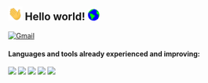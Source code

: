 ## <img src="https://github.com/GabrielaG30/GabrielaG30/blob/main/Hi.gif" width="29px"> Hello world!&nbsp;<img src="https://github.com/GabrielaG30/GabrielaG30/blob/main/Earth.gif" width="24px">

[![Gmail](https://img.shields.io/badge/-Gmail-c14438?style=flat&logo=Gmail&logoColor=white)](gabrielagoncalvesj@gmail.com)

#### Languages and tools already experienced and improving:

<img height="25" src="https://img.shields.io/badge/HTML5-E34F26?style=for-the-badge&logo=html5&logoColor=white"></img>
<img height="25" src="https://img.shields.io/badge/CSS3-1572B6?style=for-the-badge&logo=css3&logoColor=white"></img>
<img height="25" src="https://img.shields.io/badge/JavaScript-323330?style=for-the-badge&logo=javascript&logoColor=F7DF1E"> </img>
<img height="25" src="https://img.shields.io/badge/React-20232A?style=for-the-badge&logo=react&logoColor=61DAFB"> </img>
<img height="25" src="https://img.shields.io/badge/Git-F05032?style=for-the-badge&logo=git&logoColor=white"> </img>

